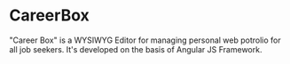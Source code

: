 CareerBox
=========
"Career Box" is a WYSIWYG Editor for managing personal web potrolio for all job seekers. It's developed on the basis of Angular JS Framework.
